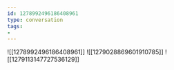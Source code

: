 ```yaml
---
id: 1278992496186408961
type: conversation
tags:
- 
---
```

![[1278992496186408961]]
![[1279028869601910785]]
![[1279113147727536129]]

